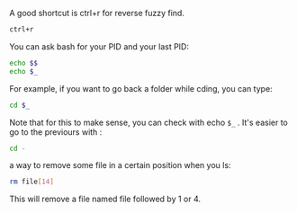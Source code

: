 A good shortcut is ctrl+r for reverse fuzzy find.
``` bash
ctrl+r
```

You can ask bash for your PID and your last PID:

``` bash
echo $$
echo $_
```

For example, if you want to go back a folder while cding, you can type:

```bash
cd $_
```

Note that for this to make sense, you can check with echo `$_` .
It's easier to go to the previours with :

```bash
cd -
```

a way to remove some file in a certain position when you ls:

```bash
rm file[14]
```

This will remove a file named file followed by 1 or 4.

